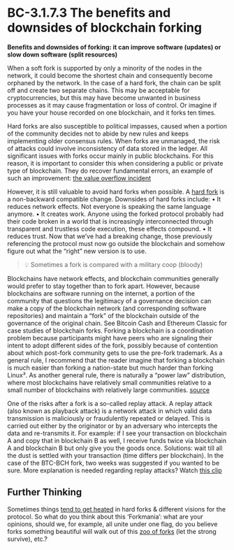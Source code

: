 # BC-3.1.7.3 The benefits and downsides of blockchain forking 

**Benefits and downsides of forking: it can improve software (updates) or slow down software (split resources)**

When a soft fork is supported by only a minority of the nodes in the network, it could become the shortest chain and consequently become orphaned by the network. In the case of a hard fork, the chain can be split off and create two separate chains. This may be acceptable for cryptocurrencies, but this may have become unwanted in business processes as it may cause fragmentation or loss of control. Or imagine if you have your house recorded on one blockchain, and it forks ten times. 

Hard forks are also susceptible to political impasses, caused when a portion of the community decides not to abide by new rules and keeps implementing older consensus rules. When forks are unmanaged, the risk of attacks could involve inconsistency of data stored in the ledger. All significant issues with forks occur mainly in public blockchains. For this reason, it is important to consider this when considering a public or private type of blockchain. They do recover fundamental errors, an example of such an improvement: [the value overflow incident]( https://en.bitcoin.it/wiki/Value_overflow_incident)

However, it is still valuable to avoid hard forks when possible. A [hard fork]( https://bitcoin.stackexchange.com/questions/9173/what-is-a-hard-fork) is a non-backward compatible change. Downsides of hard forks include:
•	It reduces network effects. Not everyone is speaking the same language anymore.
•	It creates work. Anyone using the forked protocol probably had their code broken in a world that is increasingly interconnected through transparent and trustless code execution, these effects compound.
•	It reduces trust. Now that we’ve had a breaking change, those previously referencing the protocol must now go outside the blockchain and somehow figure out what the “right” new version is to use.

>💡 Sometimes a fork is compared with a military coop (bloody) 

Blockchains have network effects, and blockchain communities generally would prefer to stay together than to fork apart. However, because blockchains are software running on the internet, a portion of the community that questions the legitimacy of a governance decision can make a copy of the blockchain network (and corresponding software repositories) and maintain a “fork” of the blockchain outside of the governance of the original chain. See Bitcoin Cash and Ethereum Classic for case studies of blockchain forks.
Forking a blockchain is a coordination problem because participants might have peers who are signaling their intent to adopt different sides of the fork, possibly because of contention about which post-fork community gets to use the pre-fork trademark.
As a general rule, I recommend that the reader imagine that forking a blockchain is much easier than forking a nation-state but much harder than forking Linux³. As another general rule, there is naturally a “power law” distribution, where most blockchains have relatively small communities relative to a small number of blockchains with relatively large communities. [source]( https://blog.goodaudience.com/blockchain-governance-101-eea5201d7992)

One of the risks after a fork is a so-called replay attack. A replay attack (also known as playback attack) is a network attack in which valid data transmission is maliciously or fraudulently repeated or delayed. This is carried out either by the originator or by an adversary who intercepts the data and re-transmits it. For example: if I see your transaction on blockchain A and copy that in blockchain B as well, I receive funds twice via blockchain A and blockchain B but only give you the goods once. 
Solutions: wait till all the dust is settled with your transaction (time differs per blockchain). In the case of the BTC-BCH fork, two weeks was suggested if you wanted to be sure. 
More explanation is needed regarding replay attacks? Watch [this clip]( https://www.youtube.com/watch?v=XBk8hBJ1xVo&feature=emb_logo)

## Further Thinking
Sometimes things [tend to get heated]( https://www.youtube.com/watch?v=oCOjCEth6xI) in hard forks & different visions for the protocol. So what do you think about this ‘Forkmania’: what are your opinions, should we, for example, all unite under one flag, do you believe forks something beautiful will walk out of this [zoo of forks]( https://en.wikipedia.org/wiki/List_of_Bitcoin_forks ) (let the strong survive), etc.? 

